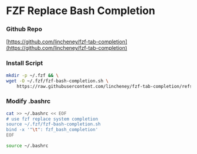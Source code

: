 # FZF Replace Bash Completion

### Github Repo

[https://github.com/lincheney/fzf-tab-completion](https://github.com/lincheney/fzf-tab-completion)

### Install Script 

```bash
mkdir -p ~/.fzf && \
wget -O ~/.fzf/fzf-bash-completion.sh \
    https://raw.githubusercontent.com/lincheney/fzf-tab-completion/refs/heads/master/bash/fzf-bash-completion.sh
```

### Modify .bashrc

```bash
cat >> ~/.bashrc << EOF
# use fzf replace system completion
source ~/.fzf/fzf-bash-completion.sh
bind -x '"\t": fzf_bash_completion'
EOF
```

```bash
source ~/.bashrc
```

